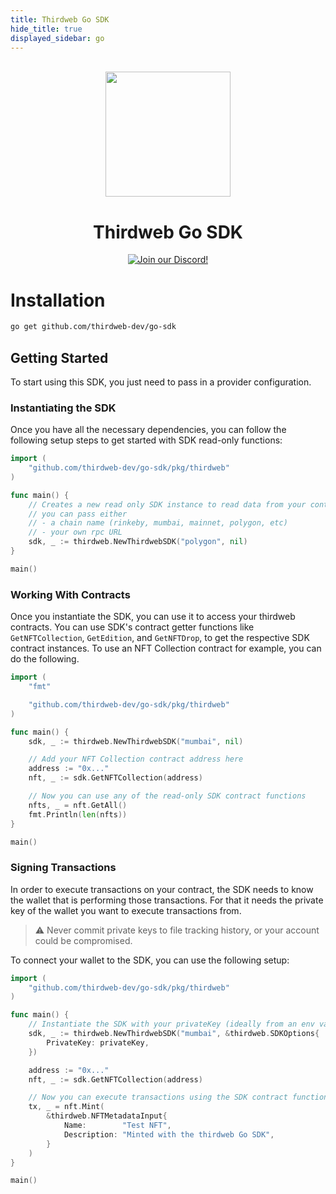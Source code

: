 ```yaml
---
title: Thirdweb Go SDK
hide_title: true
displayed_sidebar: go
---
```

<p align="center">
<br />
<a href="https://thirdweb.com"><img src="https://github.com/thirdweb-dev/typescript-sdk/blob/main/logo.svg?raw=true" width="200" alt=""/></a>
<br />
</p>
<h1 align="center">Thirdweb Go SDK</h1>
<p align="center">
<a href="https://discord.gg/thirdweb"><img alt="Join our Discord!" src="https://img.shields.io/discord/834227967404146718.svg?color=7289da&label=discord&logo=discord&style=flat"/></a>
</p>

# Installation

```bash
go get github.com/thirdweb-dev/go-sdk
```

## Getting Started

To start using this SDK, you just need to pass in a provider configuration.

### Instantiating the SDK

Once you have all the necessary dependencies, you can follow the following setup steps to get started with SDK read-only functions:

```go
import (
	"github.com/thirdweb-dev/go-sdk/pkg/thirdweb"
)

func main() {
	// Creates a new read only SDK instance to read data from your contracts
	// you can pass either
	// - a chain name (rinkeby, mumbai, mainnet, polygon, etc)
	// - your own rpc URL
	sdk, _ := thirdweb.NewThirdwebSDK("polygon", nil)
}

main()
```

### Working With Contracts

Once you instantiate the SDK, you can use it to access your thirdweb contracts. You can use SDK's contract getter functions like `GetNFTCollection`, `GetEdition`, and `GetNFTDrop`, to get the respective SDK contract instances. To use an NFT Collection contract for example, you can do the following.

```go
import (
	"fmt"

	"github.com/thirdweb-dev/go-sdk/pkg/thirdweb"
)

func main() {
	sdk, _ := thirdweb.NewThirdwebSDK("mumbai", nil)

	// Add your NFT Collection contract address here
	address := "0x..."
	nft, _ := sdk.GetNFTCollection(address)

	// Now you can use any of the read-only SDK contract functions
	nfts, _ = nft.GetAll()
	fmt.Println(len(nfts))
}

main()
```

### Signing Transactions

In order to execute transactions on your contract, the SDK needs to know the wallet that is performing those transactions. For that it needs the private key of the wallet you want to execute transactions from.

> :warning: Never commit private keys to file tracking history, or your account could be compromised.

To connect your wallet to the SDK, you can use the following setup:

```go
import (
	"github.com/thirdweb-dev/go-sdk/pkg/thirdweb"
)

func main() {
	// Instantiate the SDK with your privateKey (ideally from an env variable)
	sdk, _ := thirdweb.NewThirdwebSDK("mumbai", &thirdweb.SDKOptions{
		PrivateKey: privateKey,
	})

	address := "0x..."
	nft, _ := sdk.GetNFTCollection(address)

	// Now you can execute transactions using the SDK contract functions
	tx, _ = nft.Mint(
		&thirdweb.NFTMetadataInput{
			Name:        "Test NFT",
			Description: "Minted with the thirdweb Go SDK",
		}
	)
}

main()
```
